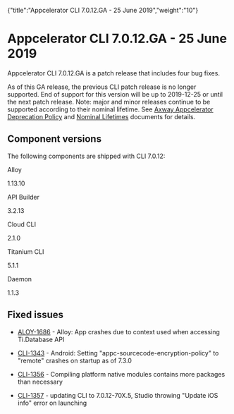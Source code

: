 {"title":"Appcelerator CLI 7.0.12.GA - 25 June 2019","weight":"10"} 

# Appcelerator CLI 7.0.12.GA - 25 June 2019

Appcelerator CLI 7.0.12.GA is a patch release that includes four bug fixes.

As of this GA release, the previous CLI patch release is no longer supported. End of support for this version will be up to 2019-12-25 or until the next patch release. Note: major and minor releases continue to be supported according to their nominal lifetime. See [Axway Appcelerator Deprecation Policy](/docs/appc/AMPLIFY_Appcelerator_Services_Overview/Axway_Appcelerator_Deprecation_Policy/) and [Nominal Lifetimes](/docs/appc/AMPLIFY_Appcelerator_Services_Overview/Axway_Appcelerator_Product_Lifecycle/#NominalLifetimes) documents for details.

## Component versions

The following components are shipped with CLI 7.0.12:

Alloy

1.13.10

API Builder

3.2.13

Cloud CLI

2.1.0

Titanium CLI

5.1.1

Daemon

1.1.3

## Fixed issues

*   [ALOY-1686](https://jira.appcelerator.org/browse/ALOY-1686) - Alloy: App crashes due to context used when accessing Ti.Database API
    
*   [CLI-1343](https://jira.appcelerator.org/browse/CLI-1343) - Android: Setting "appc-sourcecode-encryption-policy" to "remote" crashes on startup as of 7.3.0
    
*   [CLI-1356](https://jira.appcelerator.org/browse/CLI-1356?src=confmacro) - Compiling platform native modules contains more packages than necessary
    
*   [CLI-1357](https://jira.appcelerator.org/browse/CLI-1357?src=confmacro) - updating CLI to 7.0.12-70X.5, Studio throwing "Update iOS info" error on launching
